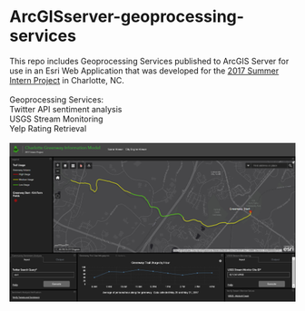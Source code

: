 # ArcGISserver-geoprocessing-services
This repo includes Geoprocessing Services published to ArcGIS Server for use in an Esri Web Application that was developed for the <a href="http://ess.maps.arcgis.com/apps/webappviewer/index.html?id=50c3402cea314254b0588d5c20238d4f">2017 Summer Intern Project</a> in Charlotte, NC.  
<br>
Geoprocessing Services: <br>
Twitter API sentiment analysis<br>
USGS Stream Monitoring<br>
Yelp Rating Retrieval<br>
<br>
<a href="http://ess.maps.arcgis.com/apps/webappviewer/index.html?id=50c3402cea314254b0588d5c20238d4f" taget="_blank">
  <img src="webapp.PNG" alt="This is where an image should be, sorry you can't see it. Try using Google Chrome." title="Greenway Web App"   style="max-width:100%;"></img>
</a>


